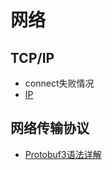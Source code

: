 # 网络

## TCP/IP

- connect失败情况
- [IP](https://blog.csdn.net/slx765633632/article/details/82261755)

## 网络传输协议

- [Protobuf3语法详解](https://www.cnblogs.com/tohxyblog/p/8974763.html)